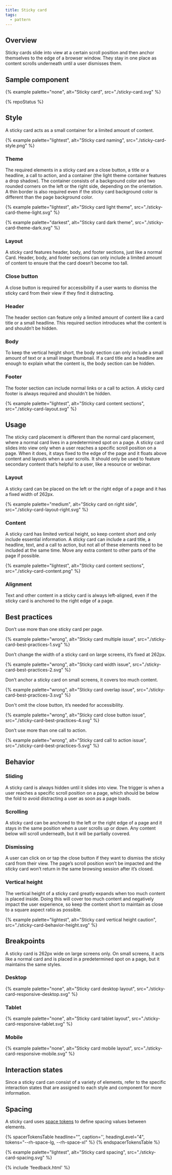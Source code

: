 ```yaml
---
title: Sticky card
tags:
  - pattern
---
```


## Overview

Sticky cards slide into view at a certain scroll position and then anchor themselves to the edge of a browser window. They stay in one place as content scrolls underneath until a user dismisses them.

## Sample component
{% example palette="none",
          alt="Sticky card",
          src="./sticky-card.svg" %}

{% repoStatus %}

## Style

A sticky card acts as a small container for a limited amount of content.

{% example palette="lightest",
           alt="Sticky card naming",
           src="./sticky-card-style.png" %}

### Theme

The required elements in a sticky card are a close button, a title or a headline, a call to action, and a container (the light theme container features a drop shadow). The container consists of a background color and two rounded corners on the left or the right side, depending on the orientation. A thin border is also required even if the sticky card background color is different than the page background color.

{% example palette="lightest",
        alt="Sticky card light theme",
        src="./sticky-card-theme-light.svg" %}

{% example palette="darkest",
        alt="Sticky card dark theme",
        src="./sticky-card-theme-dark.svg" %}

### Layout

A sticky card features header, body, and footer sections, just like a normal Card. Header, body, and footer sections can only include a limited amount of content to ensure that the card doesn’t become too tall.

### Close button

A close button is required for accessibility if a user wants to dismiss the sticky card from their view if they find it distracting.

### Header

The header section can feature only a limited amount of content like a card title or a small headline. This required section introduces what the content is and shouldn’t be hidden.

### Body

To keep the vertical height short, the body section can only include a small amount of text or a small image thumbnail. If a card title and a headline are enough to explain what the content is, the body section can be hidden.

### Footer

The footer section can include normal links or a call to action. A sticky card footer is always required and shouldn't be hidden.

{% example palette="lightest",
        alt="Sticky card content sections",
        src="./sticky-card-layout.svg" %}

## Usage

The sticky card placement is different than the normal card placement, where a normal card lives in a predetermined spot on a page. A sticky card slides into view only when a user reaches a specific scroll position on a page. When it does, it stays fixed to the edge of the page and it floats above content and layouts when a user scrolls. It should only be used to feature secondary content that’s helpful to a user, like a resource or webinar.

### Layout

A sticky card can be placed on the left or the right edge of a page and it has a fixed width of 262px.

{% example palette="medium",
        alt="Sticky card on right side",
        src="./sticky-card-layout-right.svg" %}

### Content

A sticky card has limited vertical height, so keep content short and only include essential information. A sticky card can include a card title, a headline, text, and a call to action, but not all of these elements need to be included at the same time. Move any extra content to other parts of the page if possible.

{% example palette="lightest",
        alt="Sticky card content sections",
        src="./sticky-card-content.png" %}

### Alignment

Text and other content in a sticky card is always left-aligned, even if the sticky card is anchored to the right edge of a page.

## Best practices

Don’t use more than one sticky card per page.

{% example palette="wrong",
        alt="Sticky card multiple issue",
        src="./sticky-card-best-practices-1.svg" %}

Don’t change the width of a sticky card on large screens, it’s fixed at 262px.

{% example palette="wrong",
        alt="Sticky card width issue",
        src="./sticky-card-best-practices-2.svg" %}

Don’t anchor a sticky card on small screens, it covers too much content.

{% example palette="wrong",
        alt="Sticky card overlap issue",
        src="./sticky-card-best-practices-3.svg" %}

Don't omit the close button, it’s needed for accessibility.

{% example palette="wrong",
        alt="Sticky card close button issue",
        src="./sticky-card-best-practices-4.svg" %}

Don’t use more than one call to action.

{% example palette="wrong",
        alt="Sticky card call to action issue",
        src="./sticky-card-best-practices-5.svg" %}

## Behavior

### Sliding

A sticky card is always hidden until it slides into view. The trigger is when a user reaches a specific scroll position on a page, which should be below the fold to avoid distracting a user as soon as a page loads.

### Scrolling

A sticky card can be anchored to the left or the right edge of a page and it stays in the same position when a user scrolls up or down. Any content below will scroll underneath, but it will be partially covered.

### Dismissing

A user can click on or tap the close button if they want to dismiss the sticky card from their view. The page’s scroll position won’t be impacted and the sticky card won’t return in the same browsing session after it’s closed.

### Vertical height

The vertical height of a sticky card greatly expands when too much content is placed inside. Doing this will cover too much content and negatively impact the user experience, so keep the content short to maintain as close to a square aspect ratio as possible.

{% example palette="lightest",
        alt="Sticky card vertical height caution",
        src="./sticky-card-behavior-height.svg" %}

## Breakpoints

A sticky card is 262px wide on large screens only. On small screens, it acts like a normal card and is placed in a predetermined spot on a page, but it maintains the same styles.

### Desktop

{% example palette="none",
        alt="Sticky card desktop layout",
        src="./sticky-card-responsive-desktop.svg" %}

### Tablet

{% example palette="none",
        alt="Sticky card tablet layout",
        src="./sticky-card-responsive-tablet.svg" %}

### Mobile

{% example palette="none",
        alt="Sticky card mobile layout",
        src="./sticky-card-responsive-mobile.svg" %}

## Interaction states

Since a sticky card can consist of a variety of elements, refer to the specific interaction states that are assigned to each style and component for more information.

## Spacing

A sticky card uses [space tokens](/tokens/space/) to define spacing 
values between elements.

{% spacerTokensTable 
  headline="",
  caption='',
  headingLevel="4",
  tokens="--rh-space-lg, --rh-space-xl" %}
{% endspacerTokensTable %}

  {% example palette="lightest",
           alt="Sticky card spacing",
           src="./sticky-card-spacing.svg" %}

{% include 'feedback.html' %}

